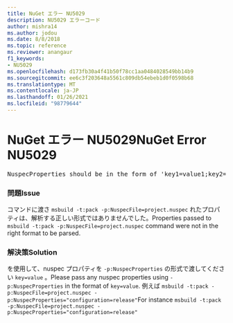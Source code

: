 ```yaml
---
title: NuGet エラー NU5029
description: NU5029 エラーコード
author: mishra14
ms.author: jodou
ms.date: 8/8/2018
ms.topic: reference
ms.reviewer: anangaur
f1_keywords:
- NU5029
ms.openlocfilehash: d173fb30a4f41b50f78cc1aa0484028549bb14b9
ms.sourcegitcommit: ee6c3f203648a5561c809db54ebeb1d0f0598b68
ms.translationtype: MT
ms.contentlocale: ja-JP
ms.lasthandoff: 01/26/2021
ms.locfileid: "98779644"
---
```

# <a name="nuget-error-nu5029"></a><span data-ttu-id="4627c-103">NuGet エラー NU5029</span><span class="sxs-lookup"><span data-stu-id="4627c-103">NuGet Error NU5029</span></span>
<pre>NuspecProperties should be in the form of 'key1=value1;key2=value2'.</pre>

### <a name="issue"></a><span data-ttu-id="4627c-104">問題</span><span class="sxs-lookup"><span data-stu-id="4627c-104">Issue</span></span>

<span data-ttu-id="4627c-105">コマンドに渡さ `msbuild -t:pack -p:NuspecFile=project.nuspec` れたプロパティは、解析する正しい形式ではありませんでした。</span><span class="sxs-lookup"><span data-stu-id="4627c-105">Properties passed to `msbuild -t:pack -p:NuspecFile=project.nuspec` command were not in the right format to be parsed.</span></span>


### <a name="solution"></a><span data-ttu-id="4627c-106">解決策</span><span class="sxs-lookup"><span data-stu-id="4627c-106">Solution</span></span>

<span data-ttu-id="4627c-107">を使用して、nuspec プロパティを `-p:NuspecProperties` の形式で渡してください `key=value` 。</span><span class="sxs-lookup"><span data-stu-id="4627c-107">Please pass any nuspec properties using `-p:NuspecProperties` in the format of `key=value`.</span></span> <span data-ttu-id="4627c-108">例えば `msbuild -t:pack -p:NuspecFile=project.nuspec -p:NuspecProperties="configuration=release"`</span><span class="sxs-lookup"><span data-stu-id="4627c-108">For instance `msbuild -t:pack -p:NuspecFile=project.nuspec -p:NuspecProperties="configuration=release"`</span></span>

